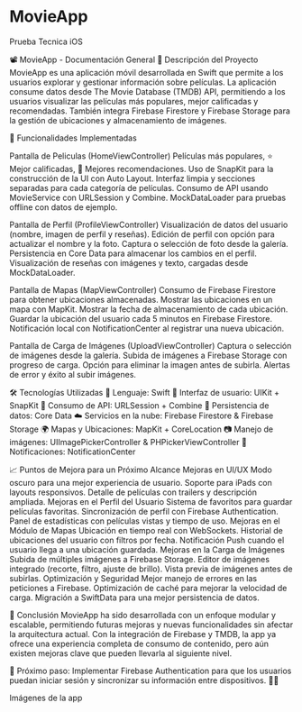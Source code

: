 # MovieApp
Prueba Tecnica iOS

📽️ MovieApp - Documentación General
📌 Descripción del Proyecto
MovieApp es una aplicación móvil desarrollada en Swift que permite a los usuarios explorar y gestionar información sobre películas. La aplicación consume datos desde The Movie Database (TMDB) API, permitiendo a los usuarios visualizar las películas más populares, mejor calificadas y recomendadas. También integra Firebase Firestore y Firebase Storage para la gestión de ubicaciones y almacenamiento de imágenes.

🎯 Funcionalidades Implementadas

Pantalla de Peliculas (HomeViewController)
Películas más populares, ⭐ Mejor calificadas, 🎯 Mejores recomendaciones.
Uso de SnapKit para la construcción de la UI con Auto Layout.
Interfaz limpia y secciones separadas para cada categoría de películas.
Consumo de API usando MovieService con URLSession y Combine.
MockDataLoader para pruebas offline con datos de ejemplo.

Pantalla de Perfil (ProfileViewController)
Visualización de datos del usuario (nombre, imagen de perfil y reseñas).
Edición de perfil con opción para actualizar el nombre y la foto.
Captura o selección de foto desde la galería.
Persistencia en Core Data para almacenar los cambios en el perfil.
Visualización de reseñas con imágenes y texto, cargadas desde MockDataLoader.

Pantalla de Mapas (MapViewController)
Consumo de Firebase Firestore para obtener ubicaciones almacenadas.
Mostrar las ubicaciones en un mapa con MapKit.
Mostrar la fecha de almacenamiento de cada ubicación.
Guardar la ubicación del usuario cada 5 minutos en Firebase Firestore.
Notificación local con NotificationCenter al registrar una nueva ubicación.

Pantalla de Carga de Imágenes (UploadViewController)
Captura o selección de imágenes desde la galería.
Subida de imágenes a Firebase Storage con progreso de carga.
Opción para eliminar la imagen antes de subirla.
Alertas de error y éxito al subir imágenes.

🛠️ Tecnologías Utilizadas
📱 Lenguaje: Swift
🎨 Interfaz de usuario: UIKit + SnapKit
🔗 Consumo de API: URLSession + Combine
🔄 Persistencia de datos: Core Data
☁️ Servicios en la nube: Firebase Firestore & Firebase Storage
🌍 Mapas y Ubicaciones: MapKit + CoreLocation
📷 Manejo de imágenes: UIImagePickerController & PHPickerViewController
🔔 Notificaciones: NotificationCenter


📈 Puntos de Mejora para un Próximo Alcance
Mejoras en UI/UX
Modo oscuro para una mejor experiencia de usuario.
Soporte para iPads con layouts responsivos.
Detalle de películas con trailers y descripción ampliada.
Mejoras en el Perfil del Usuario
Sistema de favoritos para guardar películas favoritas.
Sincronización de perfil con Firebase Authentication.
Panel de estadísticas con películas vistas y tiempo de uso.
Mejoras en el Módulo de Mapas
Ubicación en tiempo real con WebSockets.
Historial de ubicaciones del usuario con filtros por fecha.
Notificación Push cuando el usuario llega a una ubicación guardada.
Mejoras en la Carga de Imágenes
Subida de múltiples imágenes a Firebase Storage.
Editor de imágenes integrado (recorte, filtro, ajuste de brillo).
Vista previa de imágenes antes de subirlas.
Optimización y Seguridad
Mejor manejo de errores en las peticiones a Firebase.
Optimización de caché para mejorar la velocidad de carga.
Migración a SwiftData para una mejor persistencia de datos.


📌 Conclusión
MovieApp ha sido desarrollada con un enfoque modular y escalable, permitiendo futuras mejoras y nuevas funcionalidades sin afectar la arquitectura actual. Con la integración de Firebase y TMDB, la app ya ofrece una experiencia completa de consumo de contenido, pero aún existen mejoras clave que pueden llevarla al siguiente nivel.

📌 Próximo paso: Implementar Firebase Authentication para que los usuarios puedan iniciar sesión y sincronizar su información entre dispositivos. 🚀🔥


Imágenes de la app 









